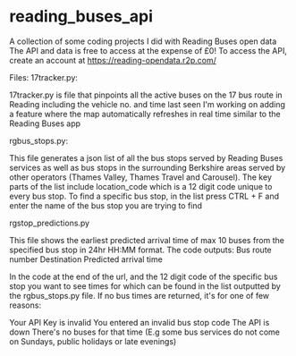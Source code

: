# reading_buses_api
A collection of some coding projects I did with Reading Buses open data
The API and data is free to access at the expense of £0! To access the API, create an account at https://reading-opendata.r2p.com/ 

Files:
17tracker.py:

17tracker.py is file that pinpoints all the active buses on the 17 bus route in Reading including the vehicle no. and time last seen
I'm working on adding a feature where the map automatically refreshes in real time similar to the Reading Buses app

rgbus_stops.py:

This file generates a json list of all the bus stops served by Reading Buses services as well as bus stops in the surrounding Berkshire areas 
served by other operators (Thames Valley, Thames Travel and Carousel). The key parts of the list include location_code which is a 12 digit code
unique to every bus stop. To find a specific bus stop, in the list press CTRL + F and enter the name of the bus stop you are trying to find

rgstop_predictions.py

This file shows the earliest predicted arrival time of max 10 buses from the specified bus stop in 24hr HH:MM format. 
The code outputs:
Bus route number
Destination
Predicted arrival time

In the code at the end of the url, and the 12 digit code of the specific bus stop you want to see times for which can be found in the list outputted by
the rgbus_stops.py file.
If no bus times are returned, it's for one of few reasons:

Your API Key is invalid
You entered an invalid bus stop code
The API is down
There's no buses for that time (E.g some bus services do not come on Sundays, public holidays or late evenings)


